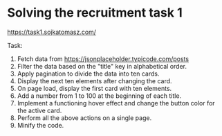 # Solving the recruitment task 1

https://task1.sojkatomasz.com/

Task:
1. Fetch data from https://jsonplaceholder.typicode.com/posts
2. Filter the data based on the "title" key in alphabetical order.
3. Apply pagination to divide the data into ten cards.
4. Display the next ten elements after changing the card.
5. On page load, display the first card with ten elements.
6. Add a number from 1 to 100 at the beginning of each title.
7. Implement a functioning hover effect and change the button color for the active card.
8. Perform all the above actions on a single page.
9. Minify the code.